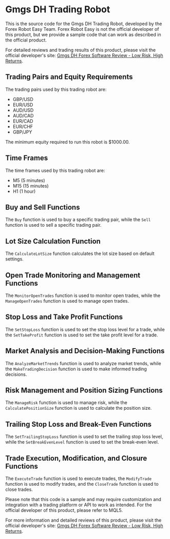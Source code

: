 # Gmgs DH Trading Robot

This is the source code for the Gmgs DH Trading Robot, developed by the Forex Robot Easy Team. Forex Robot Easy is not the official developer of this product, but we provide a sample code that can work as described in the official product.

For detailed reviews and trading results of this product, please visit the official developer's site: [Gmgs DH Forex Software Review - Low Risk, High Returns](https://forexroboteasy.com/forex-robot-review/gmgs-dh-forex-software-review-low-risk-high-returns/).

## Trading Pairs and Equity Requirements

The trading pairs used by this trading robot are:
- GBP/USD
- EUR/USD
- AUD/USD
- AUD/CAD
- EUR/CAD
- EUR/CHF
- GBP/JPY

The minimum equity required to run this robot is $1000.00.

## Time Frames

The time frames used by this trading robot are:
- M5 (5 minutes)
- M15 (15 minutes)
- H1 (1 hour)

## Buy and Sell Functions

The `Buy` function is used to buy a specific trading pair, while the `Sell` function is used to sell a specific trading pair.

## Lot Size Calculation Function

The `CalculateLotSize` function calculates the lot size based on default settings.

## Open Trade Monitoring and Management Functions

The `MonitorOpenTrades` function is used to monitor open trades, while the `ManageOpenTrades` function is used to manage open trades.

## Stop Loss and Take Profit Functions

The `SetStopLoss` function is used to set the stop loss level for a trade, while the `SetTakeProfit` function is used to set the take profit level for a trade.

## Market Analysis and Decision-Making Functions

The `AnalyzeMarketTrends` function is used to analyze market trends, while the `MakeTradingDecision` function is used to make informed trading decisions.

## Risk Management and Position Sizing Functions

The `ManageRisk` function is used to manage risk, while the `CalculatePositionSize` function is used to calculate the position size.

## Trailing Stop Loss and Break-Even Functions

The `SetTrailingStopLoss` function is used to set the trailing stop loss level, while the `SetBreakEvenLevel` function is used to set the break-even level.

## Trade Execution, Modification, and Closure Functions

The `ExecuteTrade` function is used to execute trades, the `ModifyTrade` function is used to modify trades, and the `CloseTrade` function is used to close trades.

Please note that this code is a sample and may require customization and integration with a trading platform or API to work as intended. For the official developer of this product, please refer to MQL5.

For more information and detailed reviews of this product, please visit the official developer's site: [Gmgs DH Forex Software Review - Low Risk, High Returns](https://forexroboteasy.com/forex-robot-review/gmgs-dh-forex-software-review-low-risk-high-returns/).
